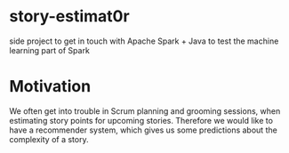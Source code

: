 # story-estimat0r
side project to get in touch with Apache Spark + Java to test the machine learning part of Spark

# Motivation
We often get into trouble in Scrum planning and grooming sessions, when estimating story points for upcoming stories.
Therefore we would like to have a recommender system, which gives us some predictions about the complexity of a story.
